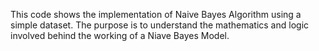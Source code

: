 This code shows the implementation of Naive Bayes Algorithm using a simple dataset. The purpose is to understand the mathematics and logic involved behind the working of a Niave Bayes Model.
